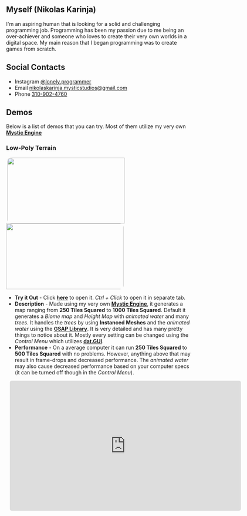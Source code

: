 ## Myself (Nikolas Karinja)

I'm an aspiring human that is looking for a solid and challenging programming job. Programming has been my passion due to me being an over-achiever and someone who loves to create their very own worlds in a digital space. My main reason that I began programming was to create games from scratch.

## Social Contacts

- Instagram [@lonely.programmer](https://www.instagram.com/lonely.programmer)
- Email [nikolaskarinja.mysticstudios@gmail.com](mailto:nikolaskarinja.mysticstudios@gmail.com)
- Phone [310-902-4760](tel:3109024760)

## Demos

Below is a list of demos that you can try. Most of them utilize my very own **[Mystic Engine](https://github.com/gearshiftstudios/mystic-engine)**

### Low-Poly Terrain
<div>
  	<img src="https://gearshiftstudios.github.io/mystic-engine/src/engine/examples/terrain/assets/screenshot.9.png" width="320" height="179" style="display: inline; border-radius: 10px 0px 0px 10px; margin-left: 2.5px; padding: 0;" />
    <img src="https://gearshiftstudios.github.io/mystic-engine/src/engine/examples/terrain/assets/screenshot.7.png" width="320" height="179" style="display: inline; border-radius: 0px 10px 10px 0px; margin: 0; padding: 0;" />
</div>

- **Try it Out** - Click **[here](https://gearshiftstudios.github.io/mystic-engine/src/engine/examples/terrain/renderer.html)** to open it. _Ctrl + Click_ to open it in separate tab.
- **Description** - Made using my very own **[Mystic Engine](https://github.com/gearshiftstudios/mystic-engine)**, it generates a map ranging from **250 Tiles Squared** to **1000 Tiles Squared**. Default it generates a _Biome map_ and _Height Map_ with _animated water_ and many _trees_. It handles the _trees_ by using **Instanced Meshes** and the _animated water_ using the **[GSAP Library](https://greensock.com/)**. It is very detailed and has many pretty things to notice about it. Mostly every setting can be changed using the _Control Menu_ which utilizes **[dat.GUI](https://github.com/dataarts/dat.gui)**.
- **Performance** - On a average computer it can run **250 Tiles Squared** to **500 Tiles Squared** with no problems. However, anything above that may result in frame-drops and decreased performance. The _animated water_ may also cause decreased performance based on your computer specs (it can be turned off though in the _Control Menu_).

<iframe src="https://gearshiftstudios.github.io/mystic-engine/src/engine/examples/terrain/renderer.html" width="630" height="354" style="border: none; border-radius: 5px; margin-left: 10px;"></iframe>

